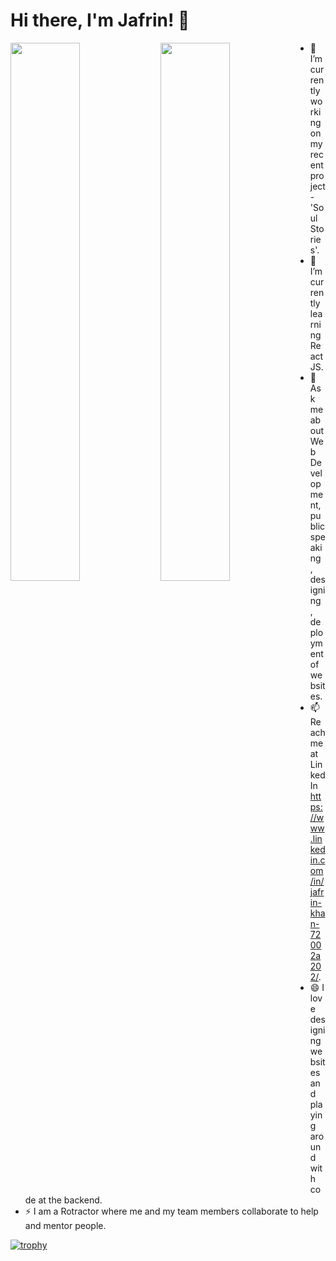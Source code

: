 # Hi there, I'm Jafrin! 👋
<img align="left" width="47%" src="https://github-readme-stats.vercel.app/api?username=Jafrin-khan&show_icons=true&theme=radica"/>


<img align="left" width="47%" src="https://github-readme-stats.vercel.app/api/top-langs/?username=Jafrin-khan&langs_count=8)](https://github.com/anuraghazra/github-readme-stats"/>





- 🔭 I’m currently working on my recent project- 'Soul Stories'.
- 🌱 I’m currently learning ReactJS.
- 💬 Ask me about Web Development, public speaking , designing , deployment of websites. 
- 📫 Reach me at LinkedIn https://www.linkedin.com/in/jafrin-khan-72002a202/.
- 😄 I love designing websites and playing around with code at the backend.
- ⚡ I am a Rotractor where me and my team members collaborate to help and mentor people.


[![trophy](https://github-profile-trophy.vercel.app/?username=Jafrin-khan)](https://github.com/ryo-ma/github-profile-trophy)

